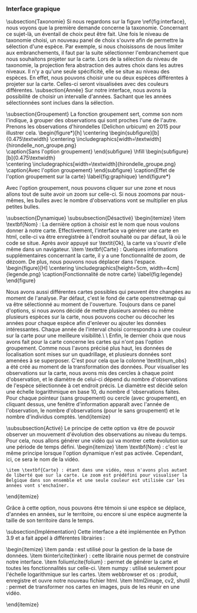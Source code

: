 ### Interface grapique

\subsection{Taxonomie}
Si nous regardons sur la figure \ref{fig:interface}, nous voyons que la première demande concerne la taxonomie. Concernant ce sujet-là, un éventail de choix peut être fait. Une fois le niveau de taxonomie choisi, un nouveau panel de choix s'ouvre afin de permettre la sélection d'une espèce. Par exemple, si nous choisissons de nous limiter aux embranchements, il faut par la suite sélectionner l'embranchement que nous souhaitons projeter sur la carte. Lors de la sélection du niveau de taxonomie, la projection fera abstraction des autres choix dans les autres niveaux. Il n'y a qu'une seule spécificité, elle se situe au niveau des espèces. En effet, nous pouvons choisir une ou deux espèces différentes à projeter sur la carte. Celles-ci seront visualisées avec des couleurs différentes.
\subsection{Année}
Sur notre interface, nous avons la possibilité de choisir un intervalle d'années. Sachant que les années sélectionnées sont inclues dans la sélection. 

\subsection{Groupement}
La fonction groupement sert, comme son nom l'indique, à grouper des observations qui sont proches l'une de l'autre. Prenons les observations d'hirondelles (Delichon urbicum) en 2015 pour illustrer cela. 
\begin{figure*}[h]
    \centering
    \begin{subfigure}[b]{0.475\textwidth}
        \centering
        \includegraphics[width=\textwidth]{hirondelle_non_groupe.png}  
        \caption{Sans l'option groupement}
    \end{subfigure}
    \hfill
    \begin{subfigure}[b]{0.475\textwidth}  
        \centering 
        \includegraphics[width=\textwidth]{hirondelle_groupe.png}
        \caption{Avec l'option groupement}
    \end{subfigure}
    \caption{Effet de l'option groupement sur la carte}
    \label{fig:graphique}
\end{figure*}

Avec l'option groupement, nous pouvons cliquer sur une zone et nous allons tout de suite avoir un zoom sur celle-ci. Si nous zoomons par nous-mêmes, les bulles avec le nombre d'observations vont se multiplier en plus petites bulles.

\subsection{Dynamique}
\subsubsection{Désactivé}
\begin{itemize}
    \item \textbf{Nom} : La dernière option à choisir est le nom que nous voulons donner à notre carte. Effectivement, l'interface va générer une carte en html, celle-ci va être enregistrée à l'endroit souhaité ou par défaut, là où le code se situe. Après avoir appuyé sur \textit{Ok}, la carte va s'ouvrir d'elle même dans un navigateur. 
    \item \textbf{Carte} : Quelques informations supplémentaires concernant la carte, il y a une fonctionnalité de zoom, de dézoom. De plus, nous pouvons nous déplacer dans l'espace. 
\begin{figure}[H]
    \centering
    \includegraphics[height=5cm, width=4cm]{legende.png}
    \caption{Fonctionnalité de notre carte}
    \label{fig:legende}
\end{figure}

Nous avons aussi différentes cartes possibles qui peuvent être changées au moment de l'analyse. Par défaut, c'est le fond de carte openstreetmap qui va être sélectionné au moment de l'ouverture. Toujours dans ce panel d'options, si nous avons décidé de mettre plusieurs années ou même plusieurs espèces sur la carte, nous pouvons cocher ou décocher les années pour chaque espèce afin d'enlever ou ajouter les données intéressantes. Chaque année de l'interval choisi correspondra à une couleur sur la carte pour une meilleure visibilité.\\
\\
Enfin, le dernier choix que nous avons fait pour la carte concerne les cartes qui n'ont pas l'option groupement. Comme nous l'avons précisé plus haut, les données de localisation sont mises sur un quadrillage, et plusieurs données sont amenées à se superposer. C'est pour cela que la colonne \textit{num\_obs} a été créé au moment de la transformation des données. Pour visualiser les observations sur la carte, nous avons mis des cercles à chaque point d'observation, et le diamètre de celui-ci dépend du nombre d'observations de l'espèce sélectionnée à cet endroit précis. Le diamètre est décidé selon une échelle logarithmique en base 10, du nombre d 'observations faites. Pour chaque pointeur (sans groupement) ou cercle (avec groupement), en cliquant dessus, une fenêtre d'information apparaît avec l'année de l'observation, le nombre d'observations (pour le sans groupement) et le nombre d'individus comptés. 
\end{itemize}


\subsubsection{Activé}
Le principe de cette option va être de pouvoir observer un mouvement d'évolution des observations au niveau du temps. Pour cela, nous allons générer une vidéo qui va montrer cette évolution sur une période de temps défini. 
\begin{itemize}
    \item \textbf{Nom} : c'est le même principe lorsque l'option dynamique n'est pas activée. Cependant, ici, ce sera le nom de la vidéo.

    \item \textbf{Carte} : étant dans une vidéo, nous n'avons plus autant de liberté que sur la carte. Le zoom est prédéfini pour visualiser la Belgique dans son ensemble et une seule couleur est utilisée car les années vont s'enchaîner.
\end{itemize}

Grâce à cette option, nous pouvons être témoin si une espèce se déplace, d'années en années, sur le territoire, ou encore si une espèce augmente la taille de son territoire dans le temps.


\subsection{Implémentation}
Cette interface a été implémentée en Python 3.9 et a fait appel à différentes librairies :

\begin{itemize}
    \item panda : est utilisé pour la gestion de la base de données.
    \item tkinter\cite{tinker} : cette librairie nous permet de construire notre interface.
    \item folium\cite{folium} : permet de générer la carte et toutes les fonctionnalités sur celle-ci.
    \item numpy :  utilisé seulement pour l'échelle logarithmique sur les cartes.
    \item webbrowser et os : produit, enregistre et ouvre notre nouveau fichier html.
    \item html2image, cv2, shutil : permet de transformer nos cartes en images, puis de les réunir en une vidéo.

\end{itemize}

